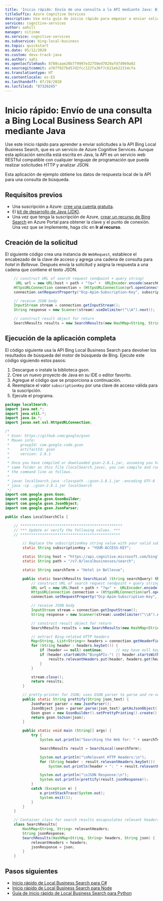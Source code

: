 ```yaml
---
title: 'Inicio rápido: Envío de una consulta a la API mediante Java: Bing Local Business Search'
titleSuffix: Azure Cognitive Services
description: Use esta guía de inicio rápido para empezar a enviar solicitudes a Bing Local Business Search API, que es un servicio de Azure Cognitive Services.
services: cognitive-services
author: aahill
manager: nitinme
ms.service: cognitive-services
ms.subservice: bing-local-business
ms.topic: quickstart
ms.date: 05/12/2020
ms.custom: devx-track-java
ms.author: aahi
ms.openlocfilehash: 8780caae20b779997e32750ed7829afd7d969a02
ms.sourcegitcommit: a76ff927bd57d2fcc122fa36f7cb21eb22154cfa
ms.translationtype: HT
ms.contentlocale: es-ES
ms.lasthandoff: 07/28/2020
ms.locfileid: "87320245"
---
```

# <a name="quickstart-send-a-query-to-the-bing-local-business-search-api-using-java"></a>Inicio rápido: Envío de una consulta a Bing Local Business Search API mediante Java

Use este inicio rápido para aprender a enviar solicitudes a la API Bing Local Business Search, que es un servicio de Azure Cognitive Services. Aunque esta aplicación sencilla está escrita en Java, la API es un servicio web RESTful compatible con cualquier lenguaje de programación que pueda realizar solicitudes HTTP y analizar JSON.

Esta aplicación de ejemplo obtiene los datos de respuesta local de la API para una consulta de búsqueda.

## <a name="prerequisites"></a>Requisitos previos

* Una suscripción a Azure: [cree una cuenta gratuita](https://azure.microsoft.com/free/cognitive-services/).
* El [kit de desarrollo de Java (JDK)](https://www.oracle.com/technetwork/java/javase/downloads/index.html).
* Una vez que tenga la suscripción de Azure, <a href="https://portal.azure.com/#create/Microsoft.CognitiveServicesBingSearch-v7"  title="cree un recurso de Bing Search"  target="_blank">crear un recurso de Bing Search<span class="docon docon-navigate-external x-hidden-focus"></span></a> en Azure Portal para obtener la clave y el punto de conexión. Una vez que se implemente, haga clic en **Ir al recurso**.

## <a name="create-the-request"></a>Creación de la solicitud 

El siguiente código crea una instancia de `WebRequest`, establece el encabezado de la clave de acceso y agrega una cadena de consulta para *hotel in Bellevue*.  Después envía la solicitud y asigna la respuesta a una cadena que contiene el texto JSON.

```java
    // construct URL of search request (endpoint + query string)
     URL url = new URL(host + path + "?q=" +  URLEncoder.encode(searchQuery, "UTF-8") + &mkt=en-us");
    HttpsURLConnection connection = (HttpsURLConnection)url.openConnection();
    connection.setRequestProperty("Ocp-Apim-Subscription-Key", subscriptionKey);

    // receive JSON body
    InputStream stream = connection.getInputStream();
    String response = new Scanner(stream).useDelimiter("\\A").next();

    // construct result object for return
    SearchResults results = new SearchResults(new HashMap<String, String>(), response);
```

## <a name="run-the-complete-application"></a>Ejecución de la aplicación completa

El código siguiente usa la API Bing Local Business Search para devolver los resultados de búsqueda del motor de búsqueda de Bing. Ejecute este código siguiendo estos pasos:
1. Descargue o instale la biblioteca gson.
2. Cree un nuevo proyecto de Java en su IDE o editor favorito.
3. Agregue el código que se proporciona a continuación.
4. Reemplace el valor `subscriptionKey` por una clave de acceso válida para la suscripción.
5. Ejecute el programa.

```java
package localSearch;
import java.net.*;
import java.util.*;
import java.io.*;
import javax.net.ssl.HttpsURLConnection;

/*
 * Gson: https://github.com/google/gson
 * Maven info:
 *     groupId: com.google.code.gson
 *     artifactId: gson
 *     version: 2.8.1
 *
 * Once you have compiled or downloaded gson-2.8.1.jar, assuming you have placed it in the
 * same folder as this file (localSearch.java), you can compile and run this program at
 * the command line as follows.
 *
 * javac localSearch.java -classpath .;gson-2.8.1.jar -encoding UTF-8
 * java -cp .;gson-2.8.1.jar localSearch
 */
import com.google.gson.Gson;
import com.google.gson.GsonBuilder;
import com.google.gson.JsonObject;
import com.google.gson.JsonParser;

public class LocalSearchCls {

    // ***********************************************
    // *** Update or verify the following values. ***
    // **********************************************

        // Replace the subscriptionKey string value with your valid subscription key.
        static String subscriptionKey = "YOUR-ACCESS-KEY";

        static String host = "https://api.cognitive.microsoft.com/bing";
        static String path = "/v7.0/localbusinesses/search";

        static String searchTerm = "Hotel in Bellevue";

        public static SearchResults SearchLocal (String searchQuery) throws Exception {
            // construct URL of search request (endpoint + query string)
            URL url = new URL(host + path + "?q=" +  URLEncoder.encode(searchQuery, "UTF-8") + "&mkt=en-us");
            HttpsURLConnection connection = (HttpsURLConnection)url.openConnection();
            connection.setRequestProperty("Ocp-Apim-Subscription-Key", subscriptionKey);

            // receive JSON body
            InputStream stream = connection.getInputStream();
            String response = new Scanner(stream).useDelimiter("\\A").next();

            // construct result object for return
            SearchResults results = new SearchResults(new HashMap<String, String>(), response);

            // extract Bing-related HTTP headers
            Map<String, List<String>> headers = connection.getHeaderFields();
            for (String header : headers.keySet()) {
                if (header == null) continue;      // may have null key
                if (header.startsWith("BingAPIs-") || header.startsWith("X-MSEdge-")) {
                    results.relevantHeaders.put(header, headers.get(header).get(0));
                }
            }

            stream.close();
            return results;
        }

        // pretty-printer for JSON; uses GSON parser to parse and re-serialize
        public static String prettify(String json_text) {
            JsonParser parser = new JsonParser();
            JsonObject json = parser.parse(json_text).getAsJsonObject();
            Gson gson = new GsonBuilder().setPrettyPrinting().create();
            return gson.toJson(json);
        }

        public static void main (String[] args) {
            try {
                System.out.println("Searching the Web for: " + searchTerm);

                SearchResults result = SearchLocal(searchTerm);

                System.out.println("\nRelevant HTTP Headers:\n");
                for (String header : result.relevantHeaders.keySet())
                    System.out.println(header + ": " + result.relevantHeaders.get(header));

                System.out.println("\nJSON Response:\n");
                System.out.println(prettify(result.jsonResponse));
            }
            catch (Exception e) {
                e.printStackTrace(System.out);
                System.exit(1);
            }
        }
    }

    // Container class for search results encapsulates relevant headers and JSON data
    class SearchResults{
        HashMap<String, String> relevantHeaders;
        String jsonResponse;
        SearchResults(HashMap<String, String> headers, String json) {
            relevantHeaders = headers;
            jsonResponse = json;
        }
    }

```

## <a name="next-steps"></a>Pasos siguientes
- [Inicio rápido de Local Business Search para C#](local-quickstart.md)
- [Inicio rápido de Local Business Search para Node](local-search-node-quickstart.md)
- [Guía de inicio rápido de Local Business Search para Python](local-search-python-quickstart.md)
